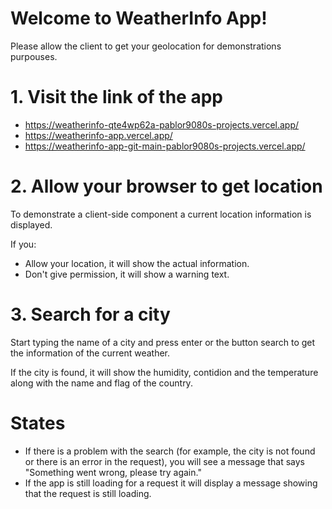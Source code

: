 # Welcome to WeatherInfo App!

Please allow the client to get your geolocation for demonstrations purpouses.

# 1. Visit the link of the app

- https://weatherinfo-qte4wp62a-pablor9080s-projects.vercel.app/
- https://weatherinfo-app.vercel.app/
- https://weatherinfo-app-git-main-pablor9080s-projects.vercel.app/

# 2. Allow your browser to get location

To demonstrate a client-side component a current location information is displayed.

If you:

- Allow your location, it will show the actual information.
- Don't give permission, it will show a warning text.

# 3. Search for a city

Start typing the name of a city and press enter or the button search to get the information of the current weather.

If the city is found, it will show the humidity, contidion and the temperature along with the name and flag of the country.

# States

- If there is a problem with the search (for example, the city is not found or there is an error in the request), you will see a message that says "Something went wrong, please try again."
- If the app is still loading for a request it will display a message showing that the request is still loading.
